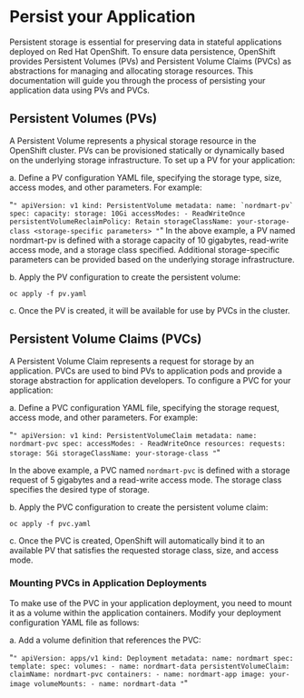 # Persist your Application

Persistent storage is essential for preserving data in stateful applications deployed on Red Hat OpenShift. To ensure data persistence, OpenShift provides Persistent Volumes (PVs) and Persistent Volume Claims (PVCs) as abstractions for managing and allocating storage resources. This documentation will guide you through the process of persisting your application data using PVs and PVCs.

## Persistent Volumes (PVs)

A Persistent Volume represents a physical storage resource in the OpenShift cluster. PVs can be provisioned statically or dynamically based on the underlying storage infrastructure. To set up a PV for your application:

a. Define a PV configuration YAML file, specifying the storage type, size, access modes, and other parameters. For example:

"```"
apiVersion: v1
kind: PersistentVolume
metadata:
  name: `nordmart-pv`
spec:
  capacity:
    storage: 10Gi
  accessModes:
    - ReadWriteOnce
  persistentVolumeReclaimPolicy: Retain
  storageClassName: your-storage-class
  <storage-specific parameters>
"```"
In the above example, a PV named nordmart-pv is defined with a storage capacity of 10 gigabytes, read-write access mode, and a storage class specified. Additional storage-specific parameters can be provided based on the underlying storage infrastructure.

b. Apply the PV configuration to create the persistent volume:

`oc apply -f pv.yaml`

c. Once the PV is created, it will be available for use by PVCs in the cluster.

## Persistent Volume Claims (PVCs)

A Persistent Volume Claim represents a request for storage by an application. PVCs are used to bind PVs to application pods and provide a storage abstraction for application developers. To configure a PVC for your application:

a. Define a PVC configuration YAML file, specifying the storage request, access mode, and other parameters. For example:

"```"
apiVersion: v1
kind: PersistentVolumeClaim
metadata:
  name: nordmart-pvc
spec:
  accessModes:
    - ReadWriteOnce
  resources:
    requests:
      storage: 5Gi
  storageClassName: your-storage-class
"```"

In the above example, a PVC named `nordmart-pvc` is defined with a storage request of 5 gigabytes and a read-write access mode. The storage class specifies the desired type of storage.

b. Apply the PVC configuration to create the persistent volume claim:

`oc apply -f pvc.yaml`

c. Once the PVC is created, OpenShift will automatically bind it to an available PV that satisfies the requested storage class, size, and access mode.

### Mounting PVCs in Application Deployments

To make use of the PVC in your application deployment, you need to mount it as a volume within the application containers. Modify your deployment configuration YAML file as follows:

a. Add a volume definition that references the PVC:

"```"
apiVersion: apps/v1
kind: Deployment
metadata:
  name: nordmart
spec:
  template:
    spec:
      volumes:
      - name: nordmart-data
        persistentVolumeClaim:
          claimName: nordmart-pvc
      containers:
      - name: nordmart-app
        image: your-image
        volumeMounts:
        - name: nordmart-data
"```"
